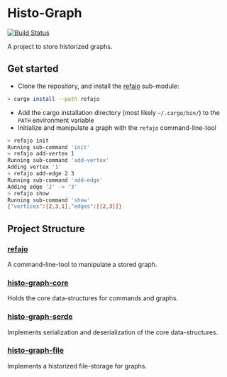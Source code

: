 # Histo-Graph
[![Build Status](https://travis-ci.org/davidpeklak/histo-graph.svg?branch=master)](https://travis-ci.org/davidpeklak/histo-graph)

A project to store historized graphs.

## Get started
* Clone the repository, and install the [refajo](refajo/) sub-module:
```bash
> cargo install --path refajo
```
* Add the cargo installation directory (most likely `~/.cargo/bin/`) to the `PATH`
environment variable
* Initialize and manipulate a graph with the `refajo` command-line-tool
```bash
> refajo init
Running sub-command 'init'
> refajo add-vertex 1
Running sub-command 'add-vertex' 
Adding vertex '1'
> refajo add-edge 2 3
Running sub-command 'add-edge' 
Adding edge '2' -> '3'
> refajo show
Running sub-command 'show' 
{"vertices":[2,3,1],"edges":[[2,3]]}
```

## Project Structure

### [refajo](refajo/)
A command-line-tool to manipulate a stored graph.

### [histo-graph-core](core/)
Holds the core data-structures for commands and graphs.

### [histo-graph-serde](serde/)
Implements serialization and deserialization of the core data-structures.

### [histo-graph-file](file/)
Implements a historized file-storage for graphs.
